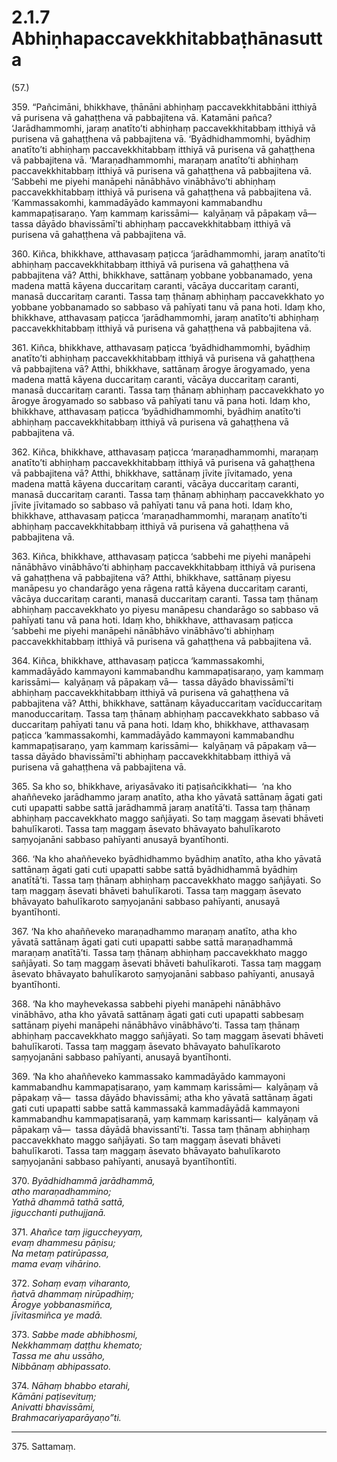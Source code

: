 # 2.1.7 Abhiṇhapaccavekkhitabbaṭhānasutta

(57.)

359\. “Pañcimāni, bhikkhave, ṭhānāni abhiṇhaṃ paccavekkhitabbāni itthiyā vā purisena vā gahaṭṭhena vā pabbajitena vā. Katamāni pañca? ‘Jarādhammomhi, jaraṃ anatīto’ti abhiṇhaṃ paccavekkhitabbaṃ itthiyā vā purisena vā gahaṭṭhena vā pabbajitena vā. ‘Byādhidhammomhi, byādhiṃ anatīto’ti abhiṇhaṃ paccavekkhitabbaṃ itthiyā vā purisena vā gahaṭṭhena vā pabbajitena vā. ‘Maraṇadhammomhi, maraṇaṃ anatīto’ti abhiṇhaṃ paccavekkhitabbaṃ itthiyā vā purisena vā gahaṭṭhena vā pabbajitena vā. ‘Sabbehi me piyehi manāpehi nānābhāvo vinābhāvo’ti abhiṇhaṃ paccavekkhitabbaṃ itthiyā vā purisena vā gahaṭṭhena vā pabbajitena vā. ‘Kammassakomhi, kammadāyādo kammayoni kammabandhu kammapaṭisaraṇo. Yaṃ kammaṃ karissāmi—  kalyāṇaṃ vā pāpakaṃ vā—  tassa dāyādo bhavissāmī’ti abhiṇhaṃ paccavekkhitabbaṃ itthiyā vā purisena vā gahaṭṭhena vā pabbajitena vā.

360\. Kiñca, bhikkhave, atthavasaṃ paṭicca ‘jarādhammomhi, jaraṃ anatīto’ti abhiṇhaṃ paccavekkhitabbaṃ itthiyā vā purisena vā gahaṭṭhena vā pabbajitena vā? Atthi, bhikkhave, sattānaṃ yobbane yobbanamado, yena madena mattā kāyena duccaritaṃ caranti, vācāya duccaritaṃ caranti, manasā duccaritaṃ caranti. Tassa taṃ ṭhānaṃ abhiṇhaṃ paccavekkhato yo yobbane yobbanamado so sabbaso vā pahīyati tanu vā pana hoti. Idaṃ kho, bhikkhave, atthavasaṃ paṭicca ‘jarādhammomhi, jaraṃ anatīto’ti abhiṇhaṃ paccavekkhitabbaṃ itthiyā vā purisena vā gahaṭṭhena vā pabbajitena vā.

361\. Kiñca, bhikkhave, atthavasaṃ paṭicca ‘byādhidhammomhi, byādhiṃ anatīto’ti abhiṇhaṃ paccavekkhitabbaṃ itthiyā vā purisena vā gahaṭṭhena vā pabbajitena vā? Atthi, bhikkhave, sattānaṃ ārogye ārogyamado, yena madena mattā kāyena duccaritaṃ caranti, vācāya duccaritaṃ caranti, manasā duccaritaṃ caranti. Tassa taṃ ṭhānaṃ abhiṇhaṃ paccavekkhato yo ārogye ārogyamado so sabbaso vā pahīyati tanu vā pana hoti. Idaṃ kho, bhikkhave, atthavasaṃ paṭicca ‘byādhidhammomhi, byādhiṃ anatīto’ti abhiṇhaṃ paccavekkhitabbaṃ itthiyā vā purisena vā gahaṭṭhena vā pabbajitena vā.

362\. Kiñca, bhikkhave, atthavasaṃ paṭicca ‘maraṇadhammomhi, maraṇaṃ anatīto’ti abhiṇhaṃ paccavekkhitabbaṃ itthiyā vā purisena vā gahaṭṭhena vā pabbajitena vā? Atthi, bhikkhave, sattānaṃ jīvite jīvitamado, yena madena mattā kāyena duccaritaṃ caranti, vācāya duccaritaṃ caranti, manasā duccaritaṃ caranti. Tassa taṃ ṭhānaṃ abhiṇhaṃ paccavekkhato yo jīvite jīvitamado so sabbaso vā pahīyati tanu vā pana hoti. Idaṃ kho, bhikkhave, atthavasaṃ paṭicca ‘maraṇadhammomhi, maraṇaṃ anatīto’ti abhiṇhaṃ paccavekkhitabbaṃ itthiyā vā purisena vā gahaṭṭhena vā pabbajitena vā.

363\. Kiñca, bhikkhave, atthavasaṃ paṭicca ‘sabbehi me piyehi manāpehi nānābhāvo vinābhāvo’ti abhiṇhaṃ paccavekkhitabbaṃ itthiyā vā purisena vā gahaṭṭhena vā pabbajitena vā? Atthi, bhikkhave, sattānaṃ piyesu manāpesu yo chandarāgo yena rāgena rattā kāyena duccaritaṃ caranti, vācāya duccaritaṃ caranti, manasā duccaritaṃ caranti. Tassa taṃ ṭhānaṃ abhiṇhaṃ paccavekkhato yo piyesu manāpesu chandarāgo so sabbaso vā pahīyati tanu vā pana hoti. Idaṃ kho, bhikkhave, atthavasaṃ paṭicca ‘sabbehi me piyehi manāpehi nānābhāvo vinābhāvo’ti abhiṇhaṃ paccavekkhitabbaṃ itthiyā vā purisena vā gahaṭṭhena vā pabbajitena vā.

364\. Kiñca, bhikkhave, atthavasaṃ paṭicca ‘kammassakomhi, kammadāyādo kammayoni kammabandhu kammapaṭisaraṇo, yaṃ kammaṃ karissāmi—  kalyāṇaṃ vā pāpakaṃ vā—  tassa dāyādo bhavissāmī’ti abhiṇhaṃ paccavekkhitabbaṃ itthiyā vā purisena vā gahaṭṭhena vā pabbajitena vā? Atthi, bhikkhave, sattānaṃ kāyaduccaritaṃ vacīduccaritaṃ manoduccaritaṃ. Tassa taṃ ṭhānaṃ abhiṇhaṃ paccavekkhato sabbaso vā duccaritaṃ pahīyati tanu vā pana hoti. Idaṃ kho, bhikkhave, atthavasaṃ paṭicca ‘kammassakomhi, kammadāyādo kammayoni kammabandhu kammapaṭisaraṇo, yaṃ kammaṃ karissāmi—  kalyāṇaṃ vā pāpakaṃ vā—  tassa dāyādo bhavissāmī’ti abhiṇhaṃ paccavekkhitabbaṃ itthiyā vā purisena vā gahaṭṭhena vā pabbajitena vā.

365\. Sa kho so, bhikkhave, ariyasāvako iti paṭisañcikkhati—  ‘na kho ahaññeveko jarādhammo jaraṃ anatīto, atha kho yāvatā sattānaṃ āgati gati cuti upapatti sabbe sattā jarādhammā jaraṃ anatītā’ti. Tassa taṃ ṭhānaṃ abhiṇhaṃ paccavekkhato maggo sañjāyati. So taṃ maggaṃ āsevati bhāveti bahulīkaroti. Tassa taṃ maggaṃ āsevato bhāvayato bahulīkaroto saṃyojanāni sabbaso pahīyanti anusayā byantīhonti.

366\. ‘Na kho ahaññeveko byādhidhammo byādhiṃ anatīto, atha kho yāvatā sattānaṃ āgati gati cuti upapatti sabbe sattā byādhidhammā byādhiṃ anatītā’ti. Tassa taṃ ṭhānaṃ abhiṇhaṃ paccavekkhato maggo sañjāyati. So taṃ maggaṃ āsevati bhāveti bahulīkaroti. Tassa taṃ maggaṃ āsevato bhāvayato bahulīkaroto saṃyojanāni sabbaso pahīyanti, anusayā byantīhonti.

367\. ‘Na kho ahaññeveko maraṇadhammo maraṇaṃ anatīto, atha kho yāvatā sattānaṃ āgati gati cuti upapatti sabbe sattā maraṇadhammā maraṇaṃ anatītā’ti. Tassa taṃ ṭhānaṃ abhiṇhaṃ paccavekkhato maggo sañjāyati. So taṃ maggaṃ āsevati bhāveti bahulīkaroti. Tassa taṃ maggaṃ āsevato bhāvayato bahulīkaroto saṃyojanāni sabbaso pahīyanti, anusayā byantīhonti.

368\. ‘Na kho mayhevekassa sabbehi piyehi manāpehi nānābhāvo vinābhāvo, atha kho yāvatā sattānaṃ āgati gati cuti upapatti sabbesaṃ sattānaṃ piyehi manāpehi nānābhāvo vinābhāvo’ti. Tassa taṃ ṭhānaṃ abhiṇhaṃ paccavekkhato maggo sañjāyati. So taṃ maggaṃ āsevati bhāveti bahulīkaroti. Tassa taṃ maggaṃ āsevato bhāvayato bahulīkaroto saṃyojanāni sabbaso pahīyanti, anusayā byantīhonti.

369\. ‘Na kho ahaññeveko kammassako kammadāyādo kammayoni kammabandhu kammapaṭisaraṇo, yaṃ kammaṃ karissāmi—  kalyāṇaṃ vā pāpakaṃ vā—  tassa dāyādo bhavissāmi; atha kho yāvatā sattānaṃ āgati gati cuti upapatti sabbe sattā kammassakā kammadāyādā kammayoni kammabandhu kammapaṭisaraṇā, yaṃ kammaṃ karissanti—  kalyāṇaṃ vā pāpakaṃ vā—  tassa dāyādā bhavissantī’ti. Tassa taṃ ṭhānaṃ abhiṇhaṃ paccavekkhato maggo sañjāyati. So taṃ maggaṃ āsevati bhāveti bahulīkaroti. Tassa taṃ maggaṃ āsevato bhāvayato bahulīkaroto saṃyojanāni sabbaso pahīyanti, anusayā byantīhontīti.

370\. _Byādhidhammā jarādhammā,_  
_atho maraṇadhammino;_  
_Yathā dhammā tathā sattā,_  
_jigucchanti puthujjanā._  

371\. _Ahañce taṃ jiguccheyyaṃ,_  
_evaṃ dhammesu pāṇisu;_  
_Na metaṃ patirūpassa,_  
_mama evaṃ vihārino._  

372\. _Sohaṃ evaṃ viharanto,_  
_ñatvā dhammaṃ nirūpadhiṃ;_  
_Ārogye yobbanasmiñca,_  
_jīvitasmiñca ye madā._  

373\. _Sabbe made abhibhosmi,_  
_Nekkhammaṃ daṭṭhu khemato;_  
_Tassa me ahu ussāho,_  
_Nibbānaṃ abhipassato._  

374\. _Nāhaṃ bhabbo etarahi,_  
_Kāmāni paṭisevituṃ;_  
_Anivatti bhavissāmi,_  
_Brahmacariyaparāyaṇo”ti._  

---

375\. Sattamaṃ.
